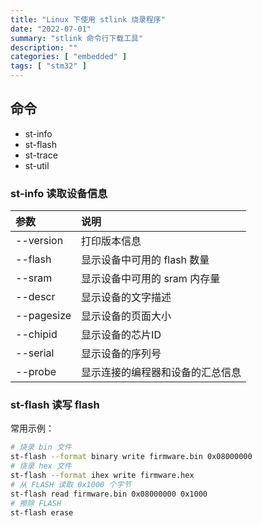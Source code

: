 ```yaml
---
title: "Linux 下使用 stlink 烧录程序"
date: "2022-07-01"
summary: "stlink 命令行下载工具"
description: ""
categories: [ "embedded" ]
tags: [ "stm32" ]
---
```


## 命令

  - st-info
  - st-flash
  - st-trace
  - st-util

### st-info 读取设备信息

|参数|说明|
|:--|:--|
|\-\-version| 打印版本信息|
|\-\-flash| 显示设备中可用的 flash 数量|
|\-\-sram| 显示设备中可用的 sram 内存量|
|\-\-descr| 显示设备的文字描述|
|\-\-pagesize| 显示设备的页面大小|
|\-\-chipid| 显示设备的芯片ID|
|\-\-serial| 显示设备的序列号|
|\-\-probe| 显示连接的编程器和设备的汇总信息|

### st-flash 读写 flash

常用示例：

```bash
# 烧录 bin 文件
st-flash --format binary write firmware.bin 0x08000000
# 烧录 hex 文件
st-flash --format ihex write firmware.hex
# 从 FLASH 读取 0x1000 个字节
st-flash read firmware.bin 0x08000000 0x1000
# 擦除 FLASH
st-flash erase
```
